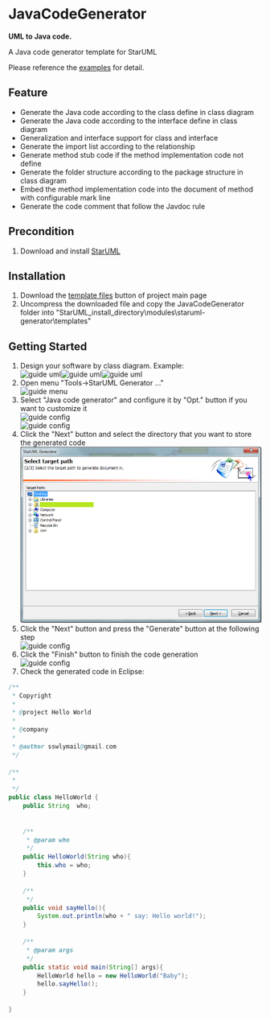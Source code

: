 JavaCodeGenerator
=================
**UML to Java code.**

A Java code generator template for StarUML

Please reference the [examples](docs/example.md) for detail.


Feature
-------
* Generate the Java code according to the class define in class diagram
* Generate the Java code according to the interface define in class diagram
* Generalization and interface support for class and interface 
* Generate the import list according to the relationship 
* Generate method stub code if the method implementation code not define
* Generate the folder structure according to the package structure in class diagram
* Embed the method implementation code into the document of method with configurable mark line
* Generate the code comment that follow the Javdoc rule


Precondition
------------
1. Download and install [StarUML](https://sourceforge.net/project/showfiles.php?group_id=152825&package_id=169190&release_id=437438)


Installation
------------
1. Download the [template files](https://github.com/sswly/JavaCodeGenerator/archive/master.zip) button of project main page
2. Uncompress the downloaded file and copy the JavaCodeGenerator folder into "StarUML_install_directory\modules\staruml-generator\templates"


Getting Started
---------------
1. Design your software by class diagram. Example: <br>![guide uml](docs/images/guide_uml1.png)![guide uml](docs/images/guide_uml2.png)![guide uml](docs/images/guide_uml3.png)
2. Open menu "Tools->StarUML Generator ..."<br>![guide menu](docs/images/guide_menu1.png)
3. Select "Java code generator" and configure it by "Opt." button if you want to customize it<br>![guide config](docs/images/guide_config1.png)<br>![guide config](docs/guide_config2.png)
4. Click the "Next" button and select the directory that you want to store the generated code<br>![guide config](docs/images/guide_config3.png)
5. Click the "Next" button and press the "Generate" button at the following step<br>![guide config](docs/images/guide_config4.png)
6. Click the "Finish" button to finish the code generation<br>![guide config](docs/images/guide_config5.png)
7. Check the generated code in Eclipse:

```Java
/**
 * Copyright 
 *
 * @project Hello World
 *
 * @company 
 *
 * @author sswlymail@gmail.com
 */

/**
 * 
 */
public class HelloWorld {
    public String  who;


    /**
     * @param who 
     */
    public HelloWorld(String who){
        this.who = who;
    }

    /**
     */
    public void sayHello(){
        System.out.println(who + " say: Hello world!");
    }

    /**
     * @param args 
     */
    public static void main(String[] args){
        HelloWorld hello = new HelloWorld("Baby");
        hello.sayHello();
    }

}
```
